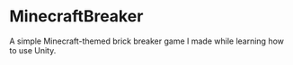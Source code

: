 # MinecraftBreaker
A simple Minecraft-themed brick breaker game I made while learning how to use Unity.
